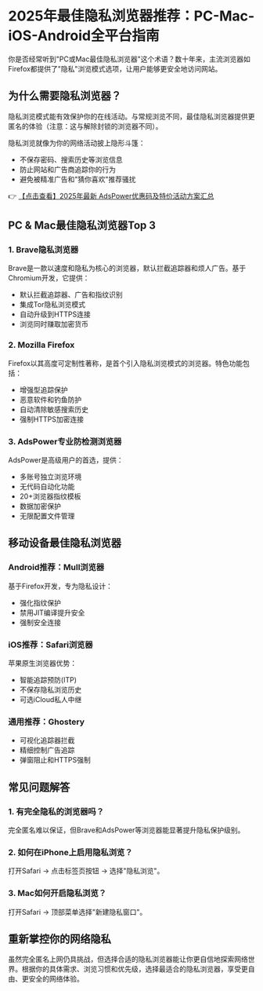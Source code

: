 # 2025年最佳隐私浏览器推荐：PC-Mac-iOS-Android全平台指南

你是否经常听到"PC或Mac最佳隐私浏览器"这个术语？数十年来，主流浏览器如Firefox都提供了"隐私"浏览模式选项，让用户能够更安全地访问网站。

## 为什么需要隐私浏览器？

隐私浏览模式能有效保护你的在线活动。与常规浏览不同，最佳隐私浏览器提供更匿名的体验（注意：这与解除封锁的浏览器不同）。

隐私浏览就像为你的网络活动披上隐形斗篷：
- 不保存密码、搜索历史等浏览信息
- 防止网站和广告商追踪你的行为
- 避免被精准广告和"猜你喜欢"推荐骚扰

👉 [【点击查看】2025年最新 AdsPower优惠码及特价活动方案汇总](https://bit.ly/adspower_free)

## PC & Mac最佳隐私浏览器Top 3

### 1. Brave隐私浏览器

Brave是一款以速度和隐私为核心的浏览器，默认拦截追踪器和烦人广告。基于Chromium开发，它提供：
- 默认拦截追踪器、广告和指纹识别
- 集成Tor隐私浏览模式
- 自动升级到HTTPS连接
- 浏览同时赚取加密货币

### 2. Mozilla Firefox

Firefox以其高度可定制性著称，是首个引入隐私浏览模式的浏览器。特色功能包括：
- 增强型追踪保护
- 恶意软件和钓鱼防护
- 自动清除敏感搜索历史
- 强制HTTPS加密连接

### 3. AdsPower专业防检测浏览器

AdsPower是高级用户的首选，提供：
- 多账号独立浏览环境
- 无代码自动化功能
- 20+浏览器指纹模板
- 数据加密保护
- 无限配置文件管理

## 移动设备最佳隐私浏览器

### Android推荐：Mull浏览器
基于Firefox开发，专为隐私设计：
- 强化指纹保护
- 禁用JIT编译提升安全
- 强制安全连接

### iOS推荐：Safari浏览器
苹果原生浏览器优势：
- 智能追踪预防(ITP)
- 不保存隐私浏览历史
- 可选iCloud私人中继

### 通用推荐：Ghostery
- 可视化追踪器拦截
- 精细控制广告追踪
- 弹窗阻止和HTTPS强制

## 常见问题解答

### 1. 有完全隐私的浏览器吗？
完全匿名难以保证，但Brave和AdsPower等浏览器能显著提升隐私保护级别。

### 2. 如何在iPhone上启用隐私浏览？
打开Safari → 点击标签页按钮 → 选择"隐私浏览"。

### 3. Mac如何开启隐私浏览？
打开Safari → 顶部菜单选择"新建隐私窗口"。

## 重新掌控你的网络隐私

虽然完全匿名上网仍具挑战，但选择合适的隐私浏览器能让你更自信地探索网络世界。根据你的具体需求、浏览习惯和优先级，选择最适合的隐私浏览器，享受更自由、更安全的网络体验。